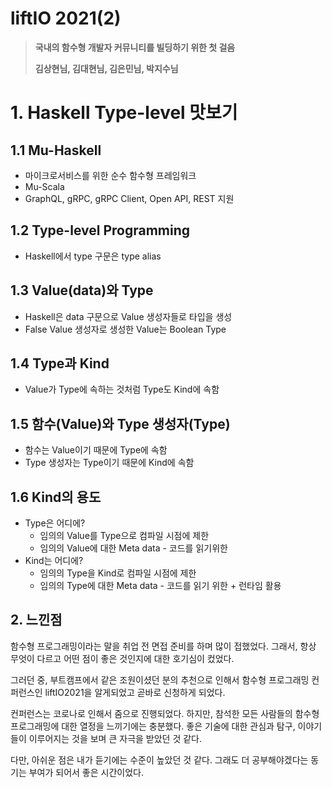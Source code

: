 # liftIO 2021(2)

> **국내의 함수형 개발자 커뮤니티를 빌딩하기 위한 첫 걸음**
>
> **김상현님, 김대현님, 김은민님, 박지수님**

# 1. Haskell Type-level 맛보기



## 1.1 Mu-Haskell

* 마이크로서비스를 위한 순수 함수형 프레임워크
* Mu-Scala
* GraphQL, gRPC, gRPC Client, Open API, REST 지원



## 1.2 Type-level Programming

* Haskell에서 type 구문은 type alias



## 1.3 Value(data)와 Type

* Haskell은 data 구문으로 Value 생성자들로 타입을 생성
* False Value 생성자로 생성한 Value는 Boolean Type



## 1.4 Type과 Kind

* Value가 Type에 속하는 것처럼 Type도 Kind에 속함



## 1.5 함수(Value)와 Type 생성자(Type)

* 함수는 Value이기 때문에 Type에 속함
* Type 생성자는 Type이기 때문에 Kind에 속함



## 1.6 Kind의 용도

* Type은 어디에?
  * 임의의 Value를 Type으로 컴파일 시점에 제한
  * 임의의 Value에 대한 Meta data - 코드를 읽기위한
* Kind는 어디에?
  * 임의의 Type을 Kind로 컴파일 시점에 제한
  * 임의의 Type에 대한  Meta data - 코드를 읽기 위한 + 런타임 활용



## 2. 느낀점

함수형 프로그래밍이라는 말을 취업 전 면접 준비를 하며 많이 접했었다. 그래서, 항상 무엇이 다르고 어떤 점이 좋은 것인지에 대한 호기심이 컸었다.

그러던 중, 부트캠프에서 같은 조원이셨던 분의 추천으로 인해서 함수형 프로그래밍 컨퍼런스인 liftIO2021을 알게되었고 곧바로 신청하게 되었다.

컨퍼런스는 코로나로 인해서 줌으로 진행되었다. 하지만, 참석한 모든 사람들의 함수형 프로그래밍에 대한 열정을 느끼기에는 충분했다. 좋은 기술에 대한 관심과 탐구, 이야기들이 이루어지는 것을 보며 큰 자극을 받았던 것 같다.

다만, 아쉬운 점은 내가 듣기에는 수준이 높았던 것 같다. 그래도 더 공부해야겠다는 동기는 부여가 되어서 좋은 시간이었다.
